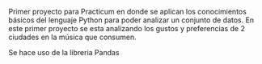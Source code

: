 Primer proyecto para Practicum en donde se aplican los conocimientos básicos del lenguaje Python para poder analizar un conjunto de datos. En este primer proyecto se esta analizando los gustos y preferencias de 2 ciudades en la música que consumen.

Se hace uso de la libreria Pandas 
